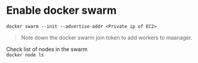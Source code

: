 # Enable docker swarm
`docker swarm --init --advertise-addr <Private ip of EC2>`

> Note down the docker swarm join token to add workers to maanager.

Check list of nodes in the swarm  
`docker node ls`
